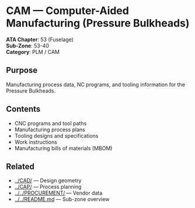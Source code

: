 # CAM — Computer-Aided Manufacturing (Pressure Bulkheads)

**ATA Chapter**: 53 (Fuselage)  
**Sub-Zone**: 53-40  
**Category**: PLM / CAM

## Purpose

Manufacturing process data, NC programs, and tooling information for the Pressure Bulkheads.

## Contents

- CNC programs and tool paths
- Manufacturing process plans
- Tooling designs and specifications
- Work instructions
- Manufacturing bills of materials (MBOM)

## Related

- [../CAD/](../CAD/) — Design geometry
- [../CAP/](../CAP/) — Process planning
- [../../PROCUREMENT/](../../PROCUREMENT/) — Vendor data
- [../../README.md](../../README.md) — Sub-zone overview
